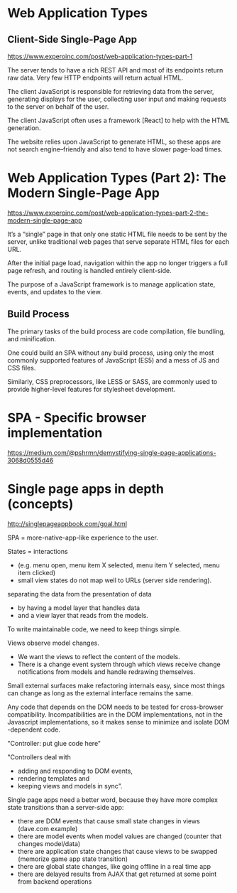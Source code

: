 # Web Application Types
## Client-Side Single-Page App
https://www.experoinc.com/post/web-application-types-part-1

The server tends to have a rich REST API and most of its endpoints return raw data. Very few HTTP endpoints will return actual HTML.

The client JavaScript is responsible for retrieving data from the server, generating displays for the user, collecting user input and making requests to the server on behalf of the user.
 
The client JavaScript often uses a framework [React] to help with the HTML generation.

The website relies upon JavaScript to generate HTML, so these apps are not search engine–friendly and also tend to have slower page-load times.

# Web Application Types (Part 2): The Modern Single-Page App
https://www.experoinc.com/post/web-application-types-part-2-the-modern-single-page-app

It’s a “single” page in that only one static HTML file needs to be sent by the server, unlike traditional web pages that serve separate HTML files for each URL.

After the initial page load, navigation within the app no longer triggers a full page refresh, and routing is handled entirely client-side.

The purpose of a JavaScript framework is to manage application state, events, and updates to the view.

## Build Process
The primary tasks of the build process are code compilation, file bundling, and minification.

One could build an SPA without any build process, using only the most commonly supported features of JavaScript (ES5) and a mess of JS and CSS files.

Similarly, CSS preprocessors, like LESS or SASS, are commonly used to provide higher-level features for stylesheet development. 

# SPA - Specific browser implementation
https://medium.com/@pshrmn/demystifying-single-page-applications-3068d0555d46


# Single page apps in depth (concepts)
http://singlepageappbook.com/goal.html

SPA = more-native-app-like experience to the user.

States = interactions 
* (e.g. menu open, menu item X selected, menu item Y selected, menu item clicked)
* small view states do not map well to URLs (server side rendering).

separating the data from the presentation of data 
* by having a model layer that handles data
* and a view layer that reads from the models.

To write maintainable code, we need to keep things simple. 

Views observe model changes. 
* We want the views to reflect the content of the models. 
* There is a change event system through which views receive change notifications from models and handle redrawing themselves.

Small external surfaces make refactoring internals easy, since most things can change as long as the external interface remains the same.

Any code that depends on the DOM needs to be tested for cross-browser compatibility. Incompatibilities are in the DOM implementations, not in the Javascript implementations, so it makes sense to minimize and isolate DOM -dependent code.

"Controller: put glue code here"

"Controllers deal with  
* adding and responding to DOM events, 
* rendering templates and 
* keeping views and models in sync".

Single page apps need a better word, because they have more complex state transitions than a server-side app:

* there are DOM events that cause small state changes in views (dave.com example)
* there are model events when model values are changed (counter that changes model/data)
* there are application state changes that cause views to be swapped (memorize game app state transition)
* there are global state changes, like going offline in a real time app
* there are delayed results from AJAX that get returned at some point from backend operations
